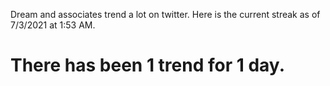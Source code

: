 Dream and associates trend a lot on twitter. Here is the current streak as of 7/3/2021 at 1:53 AM.

# There has been 1 trend for 1 day.
